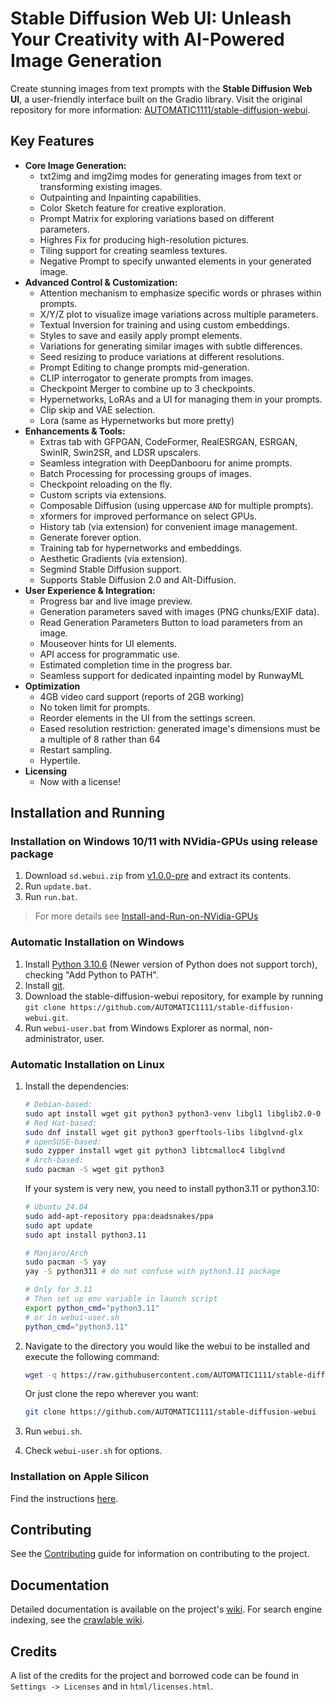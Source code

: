 # Stable Diffusion Web UI: Unleash Your Creativity with AI-Powered Image Generation

Create stunning images from text prompts with the **Stable Diffusion Web UI**, a user-friendly interface built on the Gradio library.  Visit the original repository for more information:  [AUTOMATIC1111/stable-diffusion-webui](https://github.com/AUTOMATIC1111/stable-diffusion-webui).

## Key Features

*   **Core Image Generation:**
    *   txt2img and img2img modes for generating images from text or transforming existing images.
    *   Outpainting and Inpainting capabilities.
    *   Color Sketch feature for creative exploration.
    *   Prompt Matrix for exploring variations based on different parameters.
    *   Highres Fix for producing high-resolution pictures.
    *   Tiling support for creating seamless textures.
    *   Negative Prompt to specify unwanted elements in your generated image.
*   **Advanced Control & Customization:**
    *   Attention mechanism to emphasize specific words or phrases within prompts.
    *   X/Y/Z plot to visualize image variations across multiple parameters.
    *   Textual Inversion for training and using custom embeddings.
    *   Styles to save and easily apply prompt elements.
    *   Variations for generating similar images with subtle differences.
    *   Seed resizing to produce variations at different resolutions.
    *   Prompt Editing to change prompts mid-generation.
    *   CLIP interrogator to generate prompts from images.
    *   Checkpoint Merger to combine up to 3 checkpoints.
    *   Hypernetworks, LoRAs and a UI for managing them in your prompts.
    *   Clip skip and VAE selection.
    *   Lora (same as Hypernetworks but more pretty)
*   **Enhancements & Tools:**
    *   Extras tab with GFPGAN, CodeFormer, RealESRGAN, ESRGAN, SwinIR, Swin2SR, and LDSR upscalers.
    *   Seamless integration with DeepDanbooru for anime prompts.
    *   Batch Processing for processing groups of images.
    *   Checkpoint reloading on the fly.
    *   Custom scripts via extensions.
    *   Composable Diffusion (using uppercase `AND` for multiple prompts).
    *   xformers for improved performance on select GPUs.
    *   History tab (via extension) for convenient image management.
    *   Generate forever option.
    *   Training tab for hypernetworks and embeddings.
    *   Aesthetic Gradients (via extension).
    *   Segmind Stable Diffusion support.
    *   Supports Stable Diffusion 2.0 and Alt-Diffusion.
*   **User Experience & Integration:**
    *   Progress bar and live image preview.
    *   Generation parameters saved with images (PNG chunks/EXIF data).
    *   Read Generation Parameters Button to load parameters from an image.
    *   Mouseover hints for UI elements.
    *   API access for programmatic use.
    *   Estimated completion time in the progress bar.
    *   Seamless support for dedicated inpainting model by RunwayML
*   **Optimization**
    *   4GB video card support (reports of 2GB working)
    *   No token limit for prompts.
    *   Reorder elements in the UI from the settings screen.
    *   Eased resolution restriction: generated image's dimensions must be a multiple of 8 rather than 64
    *   Restart sampling.
    *   Hypertile.
*   **Licensing**
    *   Now with a license!

## Installation and Running

### Installation on Windows 10/11 with NVidia-GPUs using release package
1.  Download `sd.webui.zip` from [v1.0.0-pre](https://github.com/AUTOMATIC1111/stable-diffusion-webui/releases/tag/v1.0.0-pre) and extract its contents.
2.  Run `update.bat`.
3.  Run `run.bat`.
>   For more details see [Install-and-Run-on-NVidia-GPUs](https://github.com/AUTOMATIC1111/stable-diffusion-webui/wiki/Install-and-Run-on-NVidia-GPUs)

### Automatic Installation on Windows
1.  Install [Python 3.10.6](https://www.python.org/downloads/release/python-3106/) (Newer version of Python does not support torch), checking "Add Python to PATH".
2.  Install [git](https://git-scm.com/download/win).
3.  Download the stable-diffusion-webui repository, for example by running `git clone https://github.com/AUTOMATIC1111/stable-diffusion-webui.git`.
4.  Run `webui-user.bat` from Windows Explorer as normal, non-administrator, user.

### Automatic Installation on Linux
1.  Install the dependencies:

    ```bash
    # Debian-based:
    sudo apt install wget git python3 python3-venv libgl1 libglib2.0-0
    # Red Hat-based:
    sudo dnf install wget git python3 gperftools-libs libglvnd-glx
    # openSUSE-based:
    sudo zypper install wget git python3 libtcmalloc4 libglvnd
    # Arch-based:
    sudo pacman -S wget git python3
    ```

    If your system is very new, you need to install python3.11 or python3.10:
    ```bash
    # Ubuntu 24.04
    sudo add-apt-repository ppa:deadsnakes/ppa
    sudo apt update
    sudo apt install python3.11

    # Manjaro/Arch
    sudo pacman -S yay
    yay -S python311 # do not confuse with python3.11 package

    # Only for 3.11
    # Then set up env variable in launch script
    export python_cmd="python3.11"
    # or in webui-user.sh
    python_cmd="python3.11"
    ```
2.  Navigate to the directory you would like the webui to be installed and execute the following command:

    ```bash
    wget -q https://raw.githubusercontent.com/AUTOMATIC1111/stable-diffusion-webui/master/webui.sh
    ```
    Or just clone the repo wherever you want:

    ```bash
    git clone https://github.com/AUTOMATIC1111/stable-diffusion-webui
    ```

3.  Run `webui.sh`.
4.  Check `webui-user.sh` for options.

### Installation on Apple Silicon

Find the instructions [here](https://github.com/AUTOMATIC1111/stable-diffusion-webui/wiki/Installation-on-Apple-Silicon).

## Contributing

See the [Contributing](https://github.com/AUTOMATIC1111/stable-diffusion-webui/wiki/Contributing) guide for information on contributing to the project.

## Documentation

Detailed documentation is available on the project's [wiki](https://github.com/AUTOMATIC1111/stable-diffusion-webui/wiki).  For search engine indexing, see the [crawlable wiki](https://github-wiki-see.page/m/AUTOMATIC1111/stable-diffusion-webui/wiki).

## Credits

A list of the credits for the project and borrowed code can be found in `Settings -> Licenses` and in `html/licenses.html`.